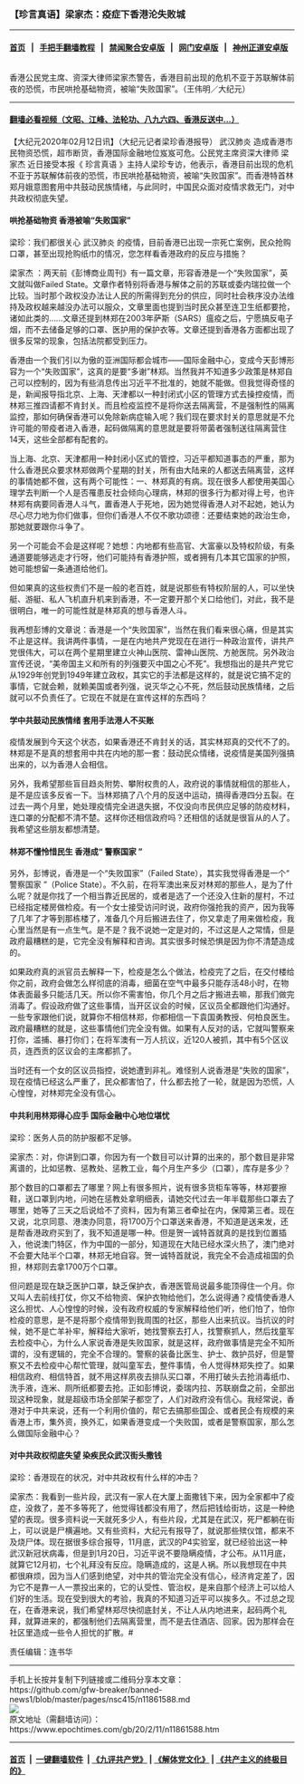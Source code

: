 ### 【珍言真语】梁家杰：疫症下香港沦失败城
------------------------

#### [首页](https://github.com/gfw-breaker/banned-news1/blob/master/README.md) &nbsp;&nbsp;|&nbsp;&nbsp; [手把手翻墙教程](https://github.com/gfw-breaker/guides/wiki) &nbsp;&nbsp;|&nbsp;&nbsp; [禁闻聚合安卓版](https://github.com/gfw-breaker/bn-android) &nbsp;&nbsp;|&nbsp;&nbsp; [网门安卓版](https://github.com/oGate2/oGate) &nbsp;&nbsp;|&nbsp;&nbsp; [神州正道安卓版](https://github.com/SzzdOgate/update) 



<div><img alt="" class="aligncenter wp-post-image" src="https://i.epochtimes.com/assets/uploads/2020/02/oWz7Kgnc-600x400.png"/>
<div class="red16 caption">
 <p>
  香港公民党主席、资深大律师梁家杰警告，香港目前出现的危机不亚于苏联解体前夜的恐慌，市民哄抢基础物资，被喻“失败国家”。（王伟明／大纪元）
 </p>
</div>
</div><hr/>

#### [翻墙必看视频（文昭、江峰、法轮功、八九六四、香港反送中...）](https://github.com/gfw-breaker/banned-news1/blob/master/pages/link3.md)

<div><p>
 【大纪元2020年02月12日讯】（大纪元记者梁珍香港报导）
 <ok href="https://www.epochtimes.com/gb/tag/%E6%AD%A6%E6%B1%89%E8%82%BA%E7%82%8E.html">
  武汉肺炎
 </ok>
 造成香港市民物资恐慌，超市断货，香港国际金融地位岌岌可危。公民党主席资深大律师
 <ok href="https://www.epochtimes.com/gb/tag/%E6%A2%81%E5%AE%B6%E6%9D%B0.html">
  梁家杰
 </ok>
 近日接受本报《
 <ok href="https://www.epochtimes.com/gb/tag/%E7%8F%8D%E8%A8%80%E7%9C%9F%E8%AF%AD.html">
  珍言真语
 </ok>
 》主持人梁珍专访，他表示，香港目前出现的危机不亚于苏联解体前夜的恐慌，市民哄抢基础物资，被喻“失败国家”。而香港特首林郑月娥意图套用中共鼓动民族情绪，与此同时，中国民众面对疫情求救无门，对中共政权彻底失望。
</p>
<p>
</p>
<h4>
 哄抢基础物资 香港被喻“失败国家”
</h4>
<p>
 梁珍：我们都很关心
 <ok href="https://www.epochtimes.com/gb/tag/%E6%AD%A6%E6%B1%89%E8%82%BA%E7%82%8E.html">
  武汉肺炎
 </ok>
 的疫情，目前香港已出现一宗死亡案例，民众抢购口罩，甚至出现抢购纸巾的情况，您怎样看香港政府的反应与措施？
</p>
<p>
 <ok href="https://www.epochtimes.com/gb/tag/%E6%A2%81%E5%AE%B6%E6%9D%B0.html">
  梁家杰
 </ok>
 ：两天前《彭博商业周刊》有一篇文章，形容香港是一个“失败国家”，英文就叫做Failed State。文章作者特别将香港与解体之前的苏联或委内瑞拉做一个比较。当时那个政权没办法让人民的所需得到充分的供应，同时社会秩序没办法维持及政权越来越没办法可以服众，文章里面也提到当时民众甚至连卫生纸都要抢，诸如此类的……文章还提到林郑在2003年萨斯（SARS）瘟疫之后，宁愿搞反电子烟，而不去储备足够的口罩、医护用的保护衣等。文章还提到香港各方面都出现了很多反常的现象，包括法院都受到压力。
</p>
<p>
 香港由一个我们引以为傲的亚洲国际都会城市——国际金融中心，变成今天彭博形容为一个“失败国家”，这真的是要“多谢”林郑。当然我并不知道多少政策是林郑自己可以控制的，因为有些消息传出习近平不批准的，她就不能做。但我觉得奇怪的是，新闻报导指北京、上海、天津都以一种封闭式小区的管理方式去操控疫情，而林郑三推四请都不肯封关。而且检疫监控不是将你送去隔离营，不是强制性的隔离监控，那如何确保香港可以免除新病症输入呢？我们现在要求封关的意思就是不允许可能的带疫者进入香港，起码做隔离的意思就是要将带菌者强制送往隔离营住14天，这些全部都有配套的。
</p>
<p>
 当上海、北京、天津都用一种封闭小区式的管控，习近平都知道事态的严重，那为什么香港民众要求林郑做两个星期的封关，所有由大陆来的人都送去隔离营，这样的事情她都不做，这有两个可能性：一、林郑真的有病。现在很多人都使用美国心理学去判断一个人是否罹患反社会倾向心理病，林郑的很多行为都对得上号，也许林郑有病要同香港人斗气，置香港人于死地，因为她觉得香港人对不起她，她认为尽心尽力地为你们做事，但你们香港人不仅不歌功颂德：还要结束她的政治生命，那她就要跟你斗争了。
</p>
<p>
 另一个可能会不会是这样呢？她想：内地都有些高官、大富豪以及特权阶级，有条通道要能够逃走才行呀，他们可能持有香港护照，或者拥有几本其它国家的护照，她可能想留一条通道给他们。
</p>
<p>
 但如果真的这些权贵们不是一般的老百姓，就是说那些有特权阶层的人，可以坐快艇、游艇、私人飞机直升机来到香港，不一定要开那个关口给他们，对此，我不是很明白，唯一的可能性就是林郑真的想与香港人斗。
</p>
<p>
 我再想彭博的文章说：香港是一个“失败国家”，当然在我们看来很心痛，但是其实不止是这样。我讲两件事情，一是在内地共产党现在在进行一种政治宣传，讲共产党很伟大，可以在两个星期里建立火神山医院、雷神山医院、方舱医院。另外政治宣传还说，“美帝国主义和所有的列强要灭中国之心不死”。我想指出的是共产党它从1929年创党到1949年建立政权，其实它的手法都是这样的，就是说它搞不定的事情，它就会赖，就赖美国或者列强，说灭华之心不死，然后鼓动民族情绪，之后就可以不负责任了。它现在不就是在宣传这样的东西吗？
</p>
<h4>
 学中共鼓动民族情绪 套用手法港人不买账
</h4>
<p>
 疫情发展到今天这个状态，如果香港还不肯封关的话，其实林郑真的交代不了的。林郑是不是真的想套用中共在内地的那一套：鼓动民众情绪，说疫情是美国列强搞出来的，以为香港人会相信。
</p>
<p>
 另外，我希望那些盲目趋炎附势、攀附权贵的人，政府说的事情就相信的那些人，是不是应该多反省一下。当林郑搞了八个月的反送中运动，搞得香港四分五裂。在过去一两个月里，她处理疫情完全进退失据，不仅没向市民供应足够的防疫材料，连口罩的分配都不清不楚。这样你还相信政府吗？还相信的话就是很盲从的人了。我希望这些朋友都想清楚。
</p>
<h4>
 林郑不懂怜惜民生 香港成“
 <ok href="https://www.epochtimes.com/gb/tag/%E8%AD%A6%E5%AF%9F%E5%9B%BD%E5%AE%B6.html">
  警察国家
 </ok>
 ”
</h4>
<p>
 另外，彭博说，香港是一个“失败国家”（Failed State），其实我觉得香港是一个“
 <ok href="https://www.epochtimes.com/gb/tag/%E8%AD%A6%E5%AF%9F%E5%9B%BD%E5%AE%B6.html">
  警察国家
 </ok>
 ”（Police State）。不久前，在将军澳出来反对林郑的那些人，是为了什么呢？就是你找了一个相当靠近民居的，或者是选了一个还没入住新的屋村，不过已经指定楼房做检疫。有一个女士接受访问时说，政府你强抢我的资产，因为我等了几年了才等到那栋楼了，准备几个月后搬进去住了，你又拿走了用来做检疫，我心里当然是有一点生气。是不是？我不说她一定是对的，不过这是人之常情，但是政府最糟糕的是，它完全没有解释和咨询。其实很多时候恐惧是因为你不清楚造成的。
</p>
<p>
 如果政府真的派官员去解释一下，检疫是怎么个做法，检疫完了之后，在交付楼给你之前，政府会做怎么样彻底的消毒，细菌在空气中最多只能存活48小时，在物体表面最多只能活几天。所以你不需害怕，你几个月之后才搬进去嘛，那我们做完消毒了。假设政府做了这些事情，当开区议会的时候，区议员全都跟他们沟通好。一些专家跟他们说，就算你不相信林郑，你都相信一下袁国勇教授、何柏良医生。政府最糟糕的就是，这些事情他们完全没有做。如果有人反对的话，它就叫警察来打你，滥捕、暴打你们；在将军澳有一万人抗议，近120人被抓，其中有5个区议员，连西贡的区议会的主席都抓了。
</p>
<p>
 当时还有一个女的区议员指控，说她遭到非礼。难怪别人说香港是“失败的国家”，现在疫情已经这么严重了，民众都害怕了，什么都去抢了一轮，就是因为恐慌，人心惶惶，对林郑完全没有信心。
</p>
<h4>
 中共利用林郑得心应手 国际金融中心地位堪忧
</h4>
<p>
 梁珍：医务人员的防护服都不足够。
</p>
<p>
 梁家杰：对，你讲到口罩，你因为有一个数目可以计算的出来的，那个数目是非常离谱的，比如惩教、惩教处、惩教工业，每个月生产多少（口罩），库存是多少？
</p>
<p>
 那个数目的口罩都去了哪里？网上有很多照片，说有很多货柜车等等，林郑要擦鞋，送口罩到内地，问她在惩教处拿明细表，请她交代过去一年半载那些口罩去了哪里，她等了三天之后说给不了资料，因为有第三者牵扯在内，保障第三者。现在又说，北京同意、港澳办同意，将1700万个口罩送来香港，不知道是送来发，还是帮香港政府买到了，我不知道是哪一种。但是贺一诚特首就真的是找到位置插入，他说澳门特区，作为中国的一部分，知道现在大陆已经水深火热了，澳门绝对不会要大陆半个口罩，林郑无地自容。贺一诚特首就说，我完全不会造成祖国的负担，林郑则去拿1700万个口罩。
</p>
<p>
 但问题是现在缺乏医护口罩，缺乏保护衣，香港医管局说最多能顶得住一个月。你又叫人去前线打仗，你又不给物资、保护衣物给他们，怎么说得通？疫情使香港人这么担忧、人心惶惶的时候，没有政府权威的专家解释给他们听，他们怕了，怕你检疫的意思，是不是将那个疫情带到我周围的社区，那些人出来抗议。当抗议的时候，她不是亡羊补牢，解释给大家听，她找警察去打人，找警察抓人，然后找童军去检疫中心，为什么人家说香港是失败国家，就是这样，政府做事情是完全不知所谓的，没有逻辑的，完全不合理的。警察的装备比医生、护士、救护员好，但是警察又不去检疫中心帮忙管理，就叫童军去，整件事情，令人觉得林郑失控了。如果相信政府、相信特首，就不用这样夙夜去排队买口罩，不用打破头去抢消毒纸巾、洗手液，连米、厕所纸都要去抢。正如彭博说，委瑞内拉、苏联崩盘之前，全部出现这种现象，就是超级市场全部架子都空了，人们对政府没有信心。我经常说，香港对于中共来说，还有一个利用价值的，帮它去搞那些国企、或者民企有规模的来香港上市，集外资，换外汇，如果香港变成一个失败国，或者是警察国家，那么怎么做国际金融中心？
</p>
<h4>
 对中共政权彻底失望 染疾民众武汉街头撒钱
</h4>
<p>
 梁珍：香港现在的状况，对中共政权有什么样的冲击？
</p>
<p>
 梁家杰：我看到一些片段，武汉有一家人在大厦上面撒钱下来，因为全家都中了疫症，没救了，差不多等死了，他觉得钱都没有用了，然后把钱给街坊，这是一种绝望的表现。很多资料说一天就死多少人，有些片段，尤其是在武汉，死尸都躺在街上，可以说是尸横遍地。又有些资料，大纪元有报导了，就说那些殡仪馆，都来不及烧尸体。现在据很多综合报导，11月底，武汉的P4实验室，就已经验出这一种武汉新冠状病毒，但是到1月20日，习近平说不要隐瞒疫情，才公布。从11月底，就算它12月初，七个礼拜没有反应。隐瞒造成的，这是人祸。所以我想现在中共都很麻烦，因为当人们感到绝望，对中共的管治完全没有信心，经济肯定差了，因为它不是靠一人一票投出来的，它的认受性、管治权，是来自那个经济上可以给人们好的生活。现在受到很大的考验，我真的不知道习近平可以挨多久。不过总之现在，在香港来说，我们希望林郑尽快彻底封关，不让人从内地进来，起码两个礼拜，就算进来的，都强制他们去隔离营里，而不是去住酒店、回家。因为那样会在社区里造成一些令人担忧的扩散。#
</p>
<p>
 责任编辑：连书华
</p>
</div>
<hr/>
手机上长按并复制下列链接或二维码分享本文章：<br/>
https://github.com/gfw-breaker/banned-news1/blob/master/pages/nsc415/n11861588.md <br/>
<a href='https://github.com/gfw-breaker/banned-news1/blob/master/pages/nsc415/n11861588.md'><img src='https://github.com/gfw-breaker/banned-news1/blob/master/pages/nsc415/n11861588.md.png'/></a> <br/>
原文地址（需翻墙访问）：https://www.epochtimes.com/gb/20/2/11/n11861588.htm


------------------------
#### [首页](https://github.com/gfw-breaker/banned-news1/blob/master/README.md) &nbsp;|&nbsp; [一键翻墙软件](https://github.com/gfw-breaker/nogfw/blob/master/README.md) &nbsp;| [《九评共产党》](https://github.com/gfw-breaker/9ping.md/blob/master/README.md#九评之一评共产党是什么) | [《解体党文化》](https://github.com/gfw-breaker/jtdwh.md/blob/master/README.md) | [《共产主义的终极目的》](https://github.com/gfw-breaker/gczydzjmd.md/blob/master/README.md)


<img src='http://gfw-breaker.win/banned-news/pages/nsc415/n11861588.md' width='0px' height='0px'/>